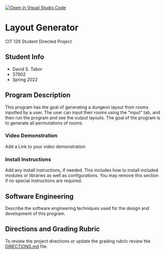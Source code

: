 [![Open in Visual Studio Code](https://classroom.github.com/assets/open-in-vscode-f059dc9a6f8d3a56e377f745f24479a46679e63a5d9fe6f495e02850cd0d8118.svg)](https://classroom.github.com/online_ide?assignment_repo_id=7419199&assignment_repo_type=AssignmentRepo)
# Layout Generator

CIT 128 Student Directed Project

## Student Info

* David S. Tabor
* 37902
* Spring 2022

## Program Description

This program has the goal of generating a dungeon layout from rooms inputted by a user. The user can input their rooms using the "input" tab, and then run the program and see the output layouts. The goal of the program is to generate all permutations of rooms.

### Video Demonstration

Add a Link to your video demonstration

### Install Instructions

Add any install instructions, if needed. This includes how to install included modules or libraries as well as configurations. You may remove this section if no special instructions are required.

## Software Engineering

Describe the software engineering techniques used for the design and development of this program.

## Directions and Grading Rubric

To review the project directions or update the grading rubric review the [DIRECTIONS.md](DIRECTIONS.md) file.

